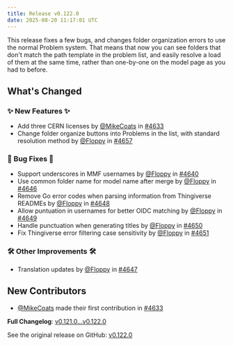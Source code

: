 ```yaml
---
title: Release v0.122.0
date: 2025-08-20 11:17:01 UTC
---
```

This release fixes a few bugs, and changes folder organization errors to use the normal Problem system. That means that now you can see folders that don't match the path template in the problem list, and easily resolve a load of them at the same time, rather than one-by-one on the model page as you had to before.

## What's Changed
### ✨ New Features ✨
* Add three CERN licenses by [@MikeCoats](https://github.com/MikeCoats) in [#4633](https://github.com/manyfold3d/manyfold/pull/4633)
* Change folder organize buttons into Problems in the list, with standard resolution method by [@Floppy](https://github.com/Floppy) in [#4657](https://github.com/manyfold3d/manyfold/pull/4657)
### 🐛 Bug Fixes 🐛
* Support underscores in MMF usernames by [@Floppy](https://github.com/Floppy) in [#4640](https://github.com/manyfold3d/manyfold/pull/4640)
* Use common folder name for model name after merge by [@Floppy](https://github.com/Floppy) in [#4646](https://github.com/manyfold3d/manyfold/pull/4646)
* Remove Go error codes when parsing information from Thingiverse READMEs by [@Floppy](https://github.com/Floppy) in [#4648](https://github.com/manyfold3d/manyfold/pull/4648)
* Allow puntuation in usernames for better OIDC matching by [@Floppy](https://github.com/Floppy) in [#4649](https://github.com/manyfold3d/manyfold/pull/4649)
* Handle punctuation when generating titles by [@Floppy](https://github.com/Floppy) in [#4650](https://github.com/manyfold3d/manyfold/pull/4650)
* Fix Thingiverse error filtering case sensitivity by [@Floppy](https://github.com/Floppy) in [#4651](https://github.com/manyfold3d/manyfold/pull/4651)
### 🛠️ Other Improvements 🛠️
* Translation updates by [@Floppy](https://github.com/Floppy) in [#4647](https://github.com/manyfold3d/manyfold/pull/4647)

## New Contributors
* [@MikeCoats](https://github.com/MikeCoats) made their first contribution in [#4633](https://github.com/manyfold3d/manyfold/pull/4633)

**Full Changelog**: [v0.121.0...v0.122.0](https://github.com/manyfold3d/manyfold/compare/v0.121.0...v0.122.0)

See the original release on GitHub: [v0.122.0](https://github.com/manyfold3d/manyfold/releases/tag/v0.122.0)

